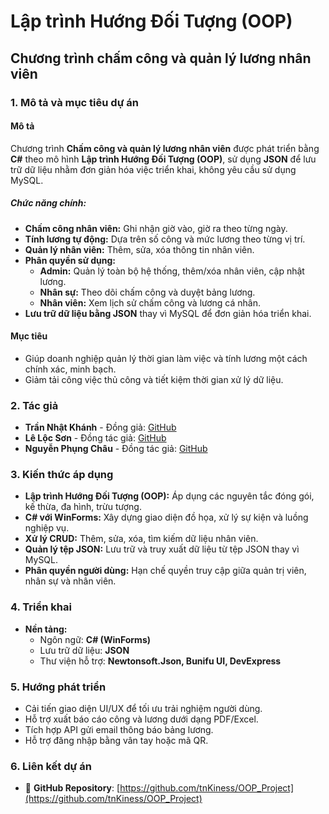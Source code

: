 # Lập trình Hướng Đối Tượng (OOP)

## Chương trình chấm công và quản lý lương nhân viên

### 1. Mô tả và mục tiêu dự án

#### Mô tả
Chương trình **Chấm công và quản lý lương nhân viên** được phát triển bằng **C#** theo mô hình **Lập trình Hướng Đối Tượng (OOP)**, sử dụng **JSON** để lưu trữ dữ liệu nhằm đơn giản hóa việc triển khai, không yêu cầu sử dụng MySQL.

##### Chức năng chính:
- **Chấm công nhân viên:** Ghi nhận giờ vào, giờ ra theo từng ngày.
- **Tính lương tự động:** Dựa trên số công và mức lương theo từng vị trí.
- **Quản lý nhân viên:** Thêm, sửa, xóa thông tin nhân viên.
- **Phân quyền sử dụng:**
  - **Admin:** Quản lý toàn bộ hệ thống, thêm/xóa nhân viên, cập nhật lương.
  - **Nhân sự:** Theo dõi chấm công và duyệt bảng lương.
  - **Nhân viên:** Xem lịch sử chấm công và lương cá nhân.
- **Lưu trữ dữ liệu bằng JSON** thay vì MySQL để đơn giản hóa triển khai.

#### Mục tiêu
- Giúp doanh nghiệp quản lý thời gian làm việc và tính lương một cách chính xác, minh bạch.
- Giảm tải công việc thủ công và tiết kiệm thời gian xử lý dữ liệu.

### 2. Tác giả
- **Trần Nhật Khánh** - Đồng  giả: [GitHub](https://github.com/tnKiness)
- **Lê Lộc Sơn** - Đồng tác giả: [GitHub](https://github.com/SonLocLe)
- **Nguyễn Phụng Châu** - Đồng tác giả: [GitHub](https://github.com/j1mmyhvstle)

### 3. Kiến thức áp dụng
- **Lập trình Hướng Đối Tượng (OOP):** Áp dụng các nguyên tắc đóng gói, kế thừa, đa hình, trừu tượng.
- **C# với WinForms:** Xây dựng giao diện đồ họa, xử lý sự kiện và luồng nghiệp vụ.
- **Xử lý CRUD:** Thêm, sửa, xóa, tìm kiếm dữ liệu nhân viên.
- **Quản lý tệp JSON:** Lưu trữ và truy xuất dữ liệu từ tệp JSON thay vì MySQL.
- **Phân quyền người dùng:** Hạn chế quyền truy cập giữa quản trị viên, nhân sự và nhân viên.

### 4. Triển khai
- **Nền tảng:**
  - Ngôn ngữ: **C# (WinForms)**
  - Lưu trữ dữ liệu: **JSON**
  - Thư viện hỗ trợ: **Newtonsoft.Json, Bunifu UI, DevExpress**

### 5. Hướng phát triển
- Cải tiến giao diện UI/UX để tối ưu trải nghiệm người dùng.
- Hỗ trợ xuất báo cáo công và lương dưới dạng PDF/Excel.
- Tích hợp API gửi email thông báo bảng lương.
- Hỗ trợ đăng nhập bằng vân tay hoặc mã QR.

### 6. Liên kết dự án
- 🔗 **GitHub Repository**: [https://github.com/tnKiness/OOP_Project](https://github.com/tnKiness/OOP_Project)
 
